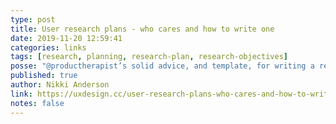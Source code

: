 ```yaml
---
type: post
title: User research plans - who cares and how to write one
date: 2019-11-20 12:59:41
categories: links
tags: [research, planning, research-plan, research-objectives]
posse: "@productherapist’s solid advice, and template, for writing a research plan for more focused research and more actionable results."
published: true
author: Nikki Anderson
link: https://uxdesign.cc/user-research-plans-who-cares-and-how-to-write-one-with-template-63c8684d8842
notes: false
---
```


